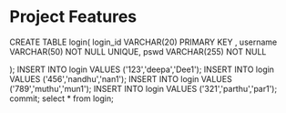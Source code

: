 # Project Features
CREATE TABLE login(
    login_id VARCHAR(20) PRIMARY KEY ,
    username VARCHAR(50) NOT NULL UNIQUE,
    pswd VARCHAR(255) NOT NULL

);
INSERT INTO login VALUES ('123','deepa','Dee1');
INSERT INTO login VALUES ('456','nandhu','nan1');
INSERT INTO login VALUES ('789','muthu','mun1');
INSERT INTO login VALUES ('321','parthu','par1');
commit;
select * from login;

